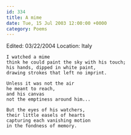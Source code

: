 ```yaml
---
id: 334
title: A mime
date: Tue, 15 Jul 2003 12:00:00 +0000
category: Poems
---
```


Edited: 03/22/2004
Location: Italy

    I watched a mime  
    think he could paint the sky with his touch;  
    his hands, dipped in white paint,  
    drawing strokes that left no imprint.

    Unless it was not the air  
    he meant to reach,  
    and his canvas  
    not the emptiness around him...

    But the eyes of his watchers,  
    their little easels of hearts  
    capturing each vanishing motion  
    in the fondness of memory.


